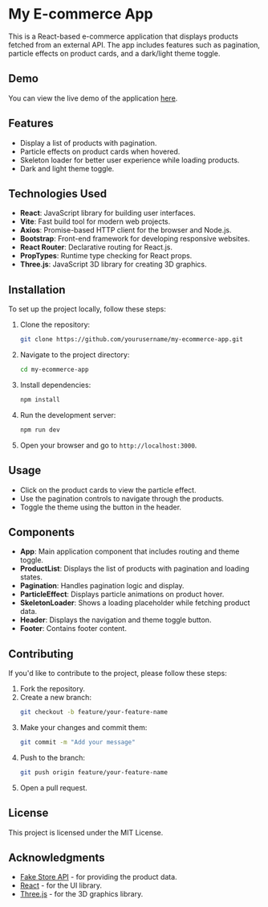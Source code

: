 
# My E-commerce App

This is a React-based e-commerce application that displays products fetched from an external API. The app includes features such as pagination, particle effects on product cards, and a dark/light theme toggle.

## Demo

You can view the live demo of the application [here](https://a-commercy.netlify.app/).

## Features

- Display a list of products with pagination.
- Particle effects on product cards when hovered.
- Skeleton loader for better user experience while loading products.
- Dark and light theme toggle.

## Technologies Used

- **React**: JavaScript library for building user interfaces.
- **Vite**: Fast build tool for modern web projects.
- **Axios**: Promise-based HTTP client for the browser and Node.js.
- **Bootstrap**: Front-end framework for developing responsive websites.
- **React Router**: Declarative routing for React.js.
- **PropTypes**: Runtime type checking for React props.
- **Three.js**: JavaScript 3D library for creating 3D graphics.

## Installation

To set up the project locally, follow these steps:

1. Clone the repository:
   ```bash
   git clone https://github.com/yourusername/my-ecommerce-app.git
   ```

2. Navigate to the project directory:
   ```bash
   cd my-ecommerce-app
   ```

3. Install dependencies:
   ```bash
   npm install
   ```

4. Run the development server:
   ```bash
   npm run dev
   ```

5. Open your browser and go to `http://localhost:3000`.


## Usage

- Click on the product cards to view the particle effect.
- Use the pagination controls to navigate through the products.
- Toggle the theme using the button in the header.

## Components

- **App**: Main application component that includes routing and theme toggle.
- **ProductList**: Displays the list of products with pagination and loading states.
- **Pagination**: Handles pagination logic and display.
- **ParticleEffect**: Displays particle animations on product hover.
- **SkeletonLoader**: Shows a loading placeholder while fetching product data.
- **Header**: Displays the navigation and theme toggle button.
- **Footer**: Contains footer content.

## Contributing

If you'd like to contribute to the project, please follow these steps:

1. Fork the repository.
2. Create a new branch:
   ```bash
   git checkout -b feature/your-feature-name
   ```
3. Make your changes and commit them:
   ```bash
   git commit -m "Add your message"
   ```
4. Push to the branch:
   ```bash
   git push origin feature/your-feature-name
   ```
5. Open a pull request.

## License

This project is licensed under the MIT License.

## Acknowledgments

- [Fake Store API](https://fakestoreapi.com/) - for providing the product data.
- [React](https://reactjs.org/) - for the UI library.
- [Three.js](https://threejs.org/) - for the 3D graphics library.
